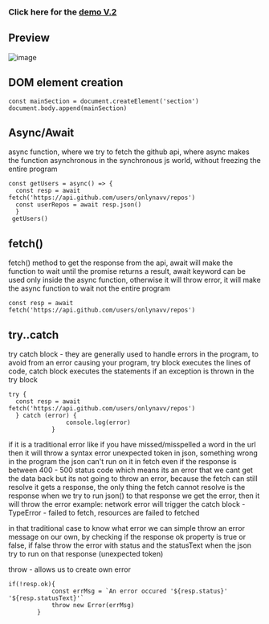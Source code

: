 ### Click here for the [demo V.2](https://github-api-task-v2.netlify.app/) 

## Preview
![image](https://user-images.githubusercontent.com/77113035/138221662-b4e5007d-0c6b-4eb1-8e9b-44a8b1abb134.png)

## DOM element creation
```
const mainSection = document.createElement('section')
document.body.append(mainSection)
```

## Async/Await

async function, where we try to fetch the github api, where async makes the function asynchronous in the synchronous js world, without freezing the entire program

```
const getUsers = async() => {
  const resp = await fetch('https://api.github.com/users/onlynavv/repos')
  const userRepos = await resp.json()
  }
 getUsers()
```

## fetch()

fetch() method to get the response from the api, await will make the function to wait until the promise returns a result, await keyword can be used only inside the async 
function, otherwise it will throw error, it will make the async function to wait not the entire program

```
const resp = await fetch('https://api.github.com/users/onlynavv/repos')
```

## try..catch

try catch block - they are generally used to handle errors in the program, to avoid from an error causing your program, try block executes the lines of code, catch block 
executes the statements if an exception is thrown in the try block

```
try {
  const resp = await fetch('https://api.github.com/users/onlynavv/repos')
  } catch (error) {
                console.log(error)
            }
```

if it is a traditional error like if you have missed/misspelled a word in the url then it will throw a syntax error unexpected token in json, something wrong in the program 
the json can't run on it in fetch even if the response is between 400 - 500 status code which means its an error that we cant get the data back but its not going to throw an 
error, because the fetch can still resolve it gets a response, the only thing the fetch cannot resolve is the response when we try to run json() to that response we get the 
error, then  it will throw the error example: network error will trigger the catch block - TypeError - failed to fetch, resources are failed to fetched

in that traditional case to know what error we can simple throw an error message on our own, by checking if the response ok property is true or false, if false throw the error 
with status and the statusText when the json try to run on that response (unexpected token)

throw - allows us to create own error

```
if(!resp.ok){
            const errMsg = `An error occured '${resp.status}' '${resp.statusText}'`
            throw new Error(errMsg)
        }
```
